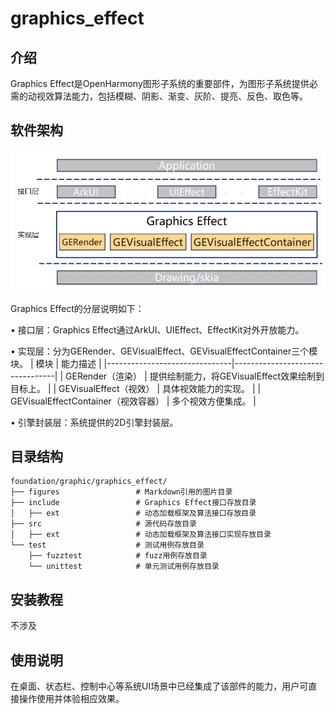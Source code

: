 # graphics_effect

## 介绍
Graphics Effect是OpenHarmony图形子系统的重要部件，为图形子系统提供必需的动视效算法能力，包括模糊、阴影、渐变、灰阶、提亮、反色、取色等。

## 软件架构
![GraphicsEffect架构图](./figures/graphics_effect_architecture.png)

Graphics Effect的分层说明如下：

• 接口层：Graphics Effect通过ArkUI、UIEffect、EffectKit对外开放能力。

• 实现层：分为GERender、GEVisualEffect、GEVisualEffectContainer三个模块。
| 模块                            | 能力描述                            |
|-------------------------------|---------------------------------|
| GERender（渲染）                  | 提供绘制能力，将GEVisualEffect效果绘制到目标上。 |
| GEVisualEffect（视效）            | 具体视效能力的实现。                      |
| GEVisualEffectContainer（视效容器） | 多个视效方便集成。                       |

• 引擎封装层：系统提供的2D引擎封装层。

## 目录结构
```
foundation/graphic/graphics_effect/
├── figures                 # Markdown引用的图片目录
├── include                 # Graphics Effect接口存放目录
│   ├── ext                 # 动态加载框架及算法接口存放目录
├── src                     # 源代码存放目录
│   ├── ext                 # 动态加载框架及算法接口实现存放目录
└── test                    # 测试用例存放目录
    ├── fuzztest            # fuzz用例存放目录
    └── unittest            # 单元测试用例存放目录
```

## 安装教程

不涉及

## 使用说明

在桌面、状态栏、控制中心等系统UI场景中已经集成了该部件的能力，用户可直接操作使用并体验相应效果。
